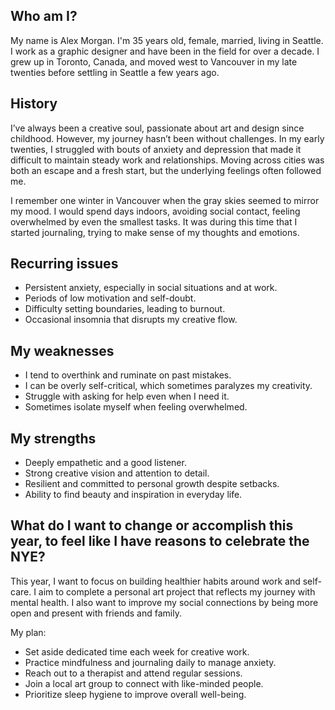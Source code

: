 ## Who am I?
My name is Alex Morgan. I'm 35 years old, female, married, living in Seattle. I work as a graphic designer and have been in the field for over a decade. I grew up in Toronto, Canada, and moved west to Vancouver in my late twenties before settling in Seattle a few years ago.

## History

I’ve always been a creative soul, passionate about art and design since childhood. However, my journey hasn’t been without challenges. In my early twenties, I struggled with bouts of anxiety and depression that made it difficult to maintain steady work and relationships. Moving across cities was both an escape and a fresh start, but the underlying feelings often followed me.

I remember one winter in Vancouver when the gray skies seemed to mirror my mood. I would spend days indoors, avoiding social contact, feeling overwhelmed by even the smallest tasks. It was during this time that I started journaling, trying to make sense of my thoughts and emotions.

## Recurring issues

- Persistent anxiety, especially in social situations and at work.
- Periods of low motivation and self-doubt.
- Difficulty setting boundaries, leading to burnout.
- Occasional insomnia that disrupts my creative flow.

## My weaknesses

- I tend to overthink and ruminate on past mistakes.
- I can be overly self-critical, which sometimes paralyzes my creativity.
- Struggle with asking for help even when I need it.
- Sometimes isolate myself when feeling overwhelmed.

## My strengths

- Deeply empathetic and a good listener.
- Strong creative vision and attention to detail.
- Resilient and committed to personal growth despite setbacks.
- Ability to find beauty and inspiration in everyday life.

## What do I want to change or accomplish this year, to feel like I have reasons to celebrate the NYE?

This year, I want to focus on building healthier habits around work and self-care. I aim to complete a personal art project that reflects my journey with mental health. I also want to improve my social connections by being more open and present with friends and family.

My plan:
- Set aside dedicated time each week for creative work.
- Practice mindfulness and journaling daily to manage anxiety.
- Reach out to a therapist and attend regular sessions.
- Join a local art group to connect with like-minded people.
- Prioritize sleep hygiene to improve overall well-being.
